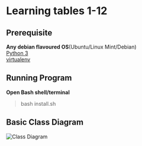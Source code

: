 # Learning tables 1-12

## Prerequisite
**Any debian flavoured OS**(Ubuntu/Linux Mint/Debian)  
[Python 3](https://www.python.org/)  
[virtualenv](https://packaging.python.org/guides/installing-using-pip-and-virtual-environments/#installing-virtualenv)

## Running Program
**Open Bash shell/terminal**
>bash install.sh

## Basic Class Diagram
![Class Diagram](https://lh3.googleusercontent.com/-RJwxLI6QVlg/YFcqnhCPkKI/AAAAAAAABi8/0zhlNVrQ4E0Ptd5H6GwoteivkB0PPY3YgCLcBGAsYHQ/s0/learning_table%2B%25281%2529.png)
